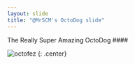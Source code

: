 ```yaml
---
layout: slide
title: "@MrSCM's OctoDog slide"
---
```


The Really Super Amazing OctoDog ####


![octofez](https://octodex.github.com/images/octofez.png)
{: .center}
